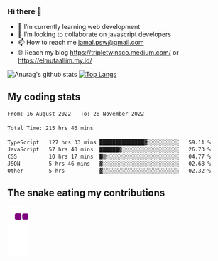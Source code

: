 ### Hi there 👋

<!--
**padepokanpenguin/padepokanpenguin** is a ✨ _special_ ✨ repository because its `README.md` (this file) appears on your GitHub profile.
-->

- 🌱 I’m currently learning  web development
- 👯 I’m looking to collaborate on javascript developers
- 📫 How to reach me jamal.psw@gmail.com
- 🌐 Reach my blog https://tripletwinsco.medium.com/ or https://elmutaallim.my.id/

![Anurag's github stats](https://github-readme-stats.vercel.app/api?username=padepokanpenguin&count_private=true&disable_animations=false&show_icons=true&theme=default)
[![Top Langs](https://github-readme-stats.vercel.app/api/top-langs/?username=padepokanpenguin&theme=default&layout=compact)](https://github.com/padepokanpenguin)

## My coding stats

<!--START_SECTION:waka-->

```text
From: 16 August 2022 - To: 28 November 2022

Total Time: 215 hrs 46 mins

TypeScript   127 hrs 33 mins ██████████████▓░░░░░░░░░░   59.11 %
JavaScript   57 hrs 40 mins  ██████▓░░░░░░░░░░░░░░░░░░   26.73 %
CSS          10 hrs 17 mins  █▒░░░░░░░░░░░░░░░░░░░░░░░   04.77 %
JSON         5 hrs 46 mins   ▓░░░░░░░░░░░░░░░░░░░░░░░░   02.68 %
Other        5 hrs           ▓░░░░░░░░░░░░░░░░░░░░░░░░   02.32 %
```

<!--END_SECTION:waka-->


## The snake eating my contributions
![snake gif](https://github.com/padepokanpenguin/padepokanpenguin/blob/output/github-contribution-grid-snake.gif)
